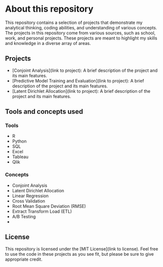 # About this repository

This repository contains a selection of projects that demonstrate my analytical thinking, coding abilities, and understanding of various concepts. The projects in this repository come from various sources, such as school, work, and personal projects. These projects are meant to highlight my skills and knowledge in a diverse array of areas.

## Projects

- [Conjoint Analysis](link to project): A brief description of the project and its main features.
- [Predictive Model Training and Evaluation](link to project): A brief description of the project and its main features.
- [Latent Dirichlet Allocation](link to project): A brief description of the project and its main features.

## Tools and concepts used

### Tools
- R
- Python
- SQL
- Excel
- Tableau
- Qlik

### Concepts
- Conjoint Analysis
- Latent Dirichlet Allocation
- Linear Regression
- Cross Validation
- Root Mean Square Deviation (RMSE)
- Extract Transform Load (ETL)
- A/B Testing
- 
## License

This repository is licensed under the [MIT License](link to license). Feel free to use the code in these projects as you see fit, but please be sure to give appropriate credit.
